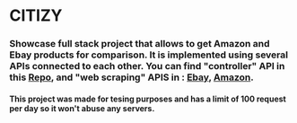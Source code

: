 # CITIZY

### Showcase full stack project that allows to get Amazon and Ebay products for comparison. It is implemented using several APIs connected to each other. You can find "controller" API in this [Repo](https://github.com/Vincent-Vais/CITIZY/tree/master/src/server), and "web scraping" APIS in : [Ebay](https://github.com/Vincent-Vais/eby-API), [Amazon](https://github.com/Vincent-Vais/amzn-API).

#### This project was made for tesing purposes and has a limit of 100 request per day so it won't abuse any servers.

